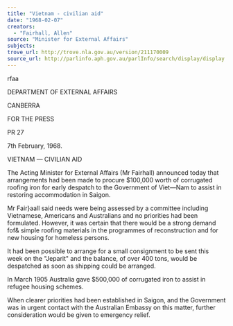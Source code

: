 ```yaml
---
title: "Vietnam - civilian aid"
date: "1968-02-07"
creators:
  - "Fairhall, Allen"
source: "Minister for External Affairs"
subjects:
trove_url: http://trove.nla.gov.au/version/211170009
source_url: http://parlinfo.aph.gov.au/parlInfo/search/display/display.w3p;query=Id%3A%22media/pressrel/776625%22
---
```


 rfaa

 DEPARTMENT OF EXTERNAL AFFAIRS

 CANBERRA

 FOR THE PRESS

 PR 27

 7th February, 1968.

 VIETNAM — CIVILIAN AID

 The Acting Minister for External Affairs (Mr Fairhall) announced today that arrangements had been made to procure $100,000 worth of corrugated roofing iron for early despatch to the Government of Viet—Nam to assist in restoring accommodation in Saigon.

 Mr Fair}aall said needs were being assessed by a committee including Vietnamese, Americans and Australians and no priorities had been formulated. However, it was certain that there would be a strong demand fof& simple roofing materials in the programmes of reconstruction and for new housing for homeless persons.

 It had been possible to arrange for a small consignment to be sent this week on the "Jeparit" and the balance, of over 400 tons, would be despatched as soon as shipping could be arranged.

 In March 1905 Australia gave $500,000 of corrugated iron to assist in refugee housing schemes.

 When clearer priorities had been established in Saigon, and the Government was in urgent contact with the Australian Embassy on this matter, further consideration would be given to emergency relief.

